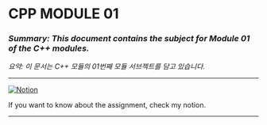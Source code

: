 # **CPP MODULE 01**

### *Summary: This document contains the subject for Module 01 of the C++ modules.*

*요약: 이 문서는 C++ 모듈의 01번째 모듈 서브젝트를 담고 있습니다.*

---

[![Notion](https://img.shields.io/badge/Notion-Click%20Here-blue?style=for-the-badge&logo=notion)](https://jsen27.notion.site/CPP-Module-01-f5ec1f27f9644c4bb8357d14acfdd8a9?pvs=4)

If you want to know about the assignment, check my notion.

---
